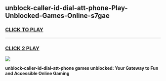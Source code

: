 
## unblock-caller-id-dial-att-phone-Play-Unblocked-Games-Online-s7gae
<h3>
<a href="https://premium76.site?title=unblock-caller-id-dial-att-phone&ref=25A">CLICK TO PLAY</a></h3>
<hr>

<h3>
<a href="https://premium76.site?title=unblock-caller-id-dial-att-phone&ref=25A">CLICK 2 PLAY</a>
  
</h3>

<a href="https://premium76.site?title=unblock-caller-id-dial-att-phone&ref=25A"><img src="https://clearcache.store/games.png"></a>


**unblock-caller-id-dial-att-phone games unblocked: Your Gateway to Fun and Accessible Online Gaming**
